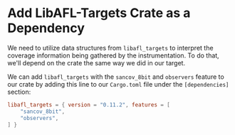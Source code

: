 # Add LibAFL-Targets Crate as a Dependency

We need to utilize data structures from `libafl_targets` to interpret the coverage
information being gathered by the instrumentation. To do that, we'll depend on the
crate the same way we did in our target.

We can add `libafl_targets`  with the `sancov_8bit` and `observers` feature to our crate
by adding this line to our `Cargo.toml` file under the `[dependencies]` section:

```toml
libafl_targets = { version = "0.11.2", features = [
    "sancov_8bit",
    "observers",
] }
```

